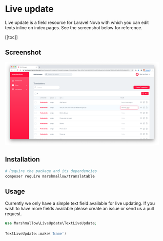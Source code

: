 # Live update
Live update is a field resource for Laravel Nova with which you can edit texts inline on index pages. See the screenshot below for reference.

[[toc]]

## Screenshot

<img src="https://raw.githubusercontent.com/marshmallow-packages/live-update/main/resources/screenshots/inline-editable.png"/>

## Installation
```bash
# Require the package and its dependencies
composer require marshmallow/translatable
```

## Usage
Currently we only have a simple text field available for live updating. If you wish to have more fields available please create an issue or send us a pull request.

```php
use Marshmallow\LiveUpdate\TextLiveUpdate;

TextLiveUpdate::make('Name')
```

<EditOnGithub repo_name="packages" edit_url="nova/live-update.md"/>
